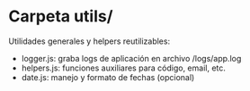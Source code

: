 # Carpeta utils/

Utilidades generales y helpers reutilizables:
- logger.js: graba logs de aplicación en archivo /logs/app.log
- helpers.js: funciones auxiliares para código, email, etc.
- date.js: manejo y formato de fechas (opcional)
